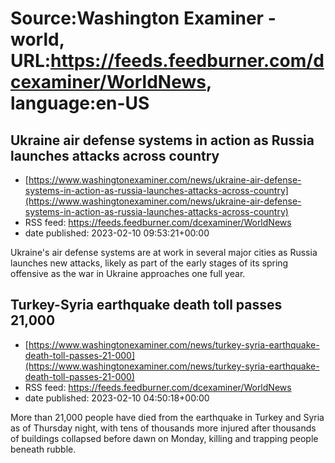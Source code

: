 # Source:Washington Examiner - world, URL:https://feeds.feedburner.com/dcexaminer/WorldNews, language:en-US

## Ukraine air defense systems in action as Russia launches attacks across country
 - [https://www.washingtonexaminer.com/news/ukraine-air-defense-systems-in-action-as-russia-launches-attacks-across-country](https://www.washingtonexaminer.com/news/ukraine-air-defense-systems-in-action-as-russia-launches-attacks-across-country)
 - RSS feed: https://feeds.feedburner.com/dcexaminer/WorldNews
 - date published: 2023-02-10 09:53:21+00:00

Ukraine's air defense systems are at work in several major cities as Russia launches new attacks, likely as part of the early stages of its spring offensive as the war in Ukraine approaches one full year.

## Turkey-Syria earthquake death toll passes 21,000
 - [https://www.washingtonexaminer.com/news/turkey-syria-earthquake-death-toll-passes-21-000](https://www.washingtonexaminer.com/news/turkey-syria-earthquake-death-toll-passes-21-000)
 - RSS feed: https://feeds.feedburner.com/dcexaminer/WorldNews
 - date published: 2023-02-10 04:50:18+00:00

More than 21,000 people have died from the earthquake in Turkey and Syria as of Thursday night, with tens of thousands more injured after thousands of buildings collapsed before dawn on Monday, killing and trapping people beneath rubble.

